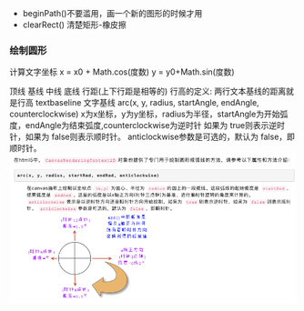
- beginPath()不要滥用，画一个新的图形的时候才用
- clearRect() 清楚矩形-橡皮擦



### 绘制圆形
计算文字坐标
x = x0 + Math.cos(度数) 
y = y0+Math.sin(度数)

顶线 基线 中线 底线 行距(上下行距是相等的)
行高的定义: 两行文本基线的距离就是行高
textbaseline 文字基线 
arc(x, y, radius, startAngle, endAngle, counterclockwise)
x为x坐标，y为y坐标，radius为半径，startAngle为开始弧度，endAngle为结束弧度,counterclockwise为逆时针
如果为 true则表示逆时针，如果为 false则表示顺时针。 anticlockwise参数是可选的，默认为 false，即顺时针。
<img src="../img/arc-弧度.png" width="800"/> 